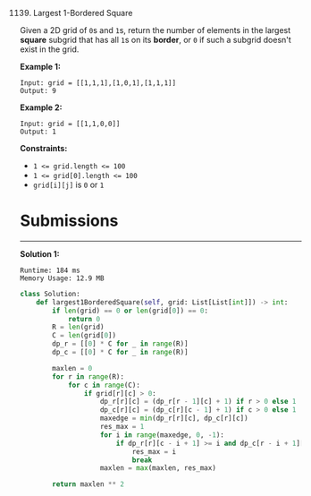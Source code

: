 1139. Largest 1-Bordered Square

Given a 2D grid of `0`s and `1`s, return the number of elements in the largest **square** subgrid that has all `1`s on its **border**, or `0` if such a subgrid doesn't exist in the grid.

 

**Example 1:**

```
Input: grid = [[1,1,1],[1,0,1],[1,1,1]]
Output: 9
```

**Example 2:**

```
Input: grid = [[1,1,0,0]]
Output: 1
```

**Constraints:**

* `1 <= grid.length <= 100`
* `1 <= grid[0].length <= 100`
* `grid[i][j]` is `0` or `1`

# Submissions
---
**Solution 1:**
```
Runtime: 184 ms
Memory Usage: 12.9 MB
```
```python
class Solution:
    def largest1BorderedSquare(self, grid: List[List[int]]) -> int:
        if len(grid) == 0 or len(grid[0]) == 0:
            return 0
        R = len(grid)
        C = len(grid[0])
        dp_r = [[0] * C for _ in range(R)]
        dp_c = [[0] * C for _ in range(R)]

        maxlen = 0
        for r in range(R):
            for c in range(C):
                if grid[r][c] > 0:
                    dp_r[r][c] = (dp_r[r - 1][c] + 1) if r > 0 else 1
                    dp_c[r][c] = (dp_c[r][c - 1] + 1) if c > 0 else 1
                    maxedge = min(dp_r[r][c], dp_c[r][c])
                    res_max = 1
                    for i in range(maxedge, 0, -1):
                        if dp_r[r][c - i + 1] >= i and dp_c[r - i + 1][c] >= i:
                            res_max = i
                            break
                    maxlen = max(maxlen, res_max)

        return maxlen ** 2
```